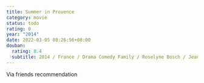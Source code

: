 ```yaml
---
title: Summer in Provence
category: movie
status: todo
rating: 0
year: "2014"
date: 2022-03-05 08:26:56+08:00
douban:
  rating: 8.4
  subtitle: 2014 / France / Drama Comedy Family / Roselyne Bosch / Jean Reno Anna Galiena
---
```


Via friends recommendation
